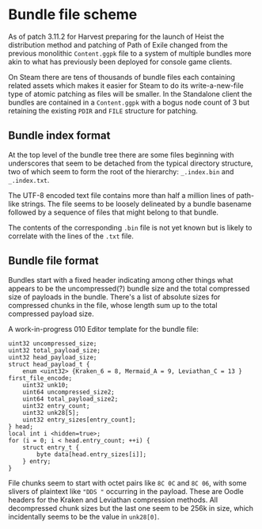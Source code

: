 # Bundle file scheme

As of patch 3.11.2 for Harvest preparing for the launch of Heist the distribution method and patching of Path of Exile changed from the previous monolithic `Content.ggpk` file to a system of multiple bundles more akin to what has previously been deployed for console game clients.

On Steam there are tens of thousands of bundle files each containing related assets which makes it easier for Steam to do its write-a-new-file type of atomic patching as files will be smaller. In the Standalone client the bundles are contained in a `Content.ggpk` with a bogus node count of 3 but retaining the existing `PDIR` and `FILE` structure for patching.

## Bundle index format
At the top level of the bundle tree there are some files beginning with underscores that seem to be detached from the typical directory structure, two of which seem to form the root of the hierarchy: `_.index.bin` and `_.index.txt`.

The UTF-8 encoded text file contains more than half a million lines of path-like strings. The file seems to be loosely delineated by a bundle basename followed by a sequence of files that might belong to that bundle.

The contents of the corresponding `.bin` file is not yet known but is likely to correlate with the lines of the `.txt` file.

## Bundle file format
Bundles start with a fixed header indicating among other things what appears to be the uncompressed(?) bundle size and the total compressed size of payloads in the bundle. There's a list of absolute sizes for compressed chunks in the file, whose length sum up to the total compressed payload size.

A work-in-progress 010 Editor template for the bundle file:
```
uint32 uncompressed_size;
uint32 total_payload_size;
uint32 head_payload_size;
struct head_payload_t {
    enum <uint32> {Kraken_6 = 8, Mermaid_A = 9, Leviathan_C = 13 } first_file_encode;
    uint32 unk10;
    uint64 uncompressed_size2;
    uint64 total_payload_size2;
    uint32 entry_count;
    uint32 unk28[5];
    uint32 entry_sizes[entry_count];
} head;
local int i <hidden=true>;
for (i = 0; i < head.entry_count; ++i) {
    struct entry_t {
        byte data[head.entry_sizes[i]];
    } entry;
}
```

File chunks seem to start with octet pairs like `8C 0C` and `8C 06`, with some slivers of plaintext like `"DDS "` occurring in the payload. These are Oodle headers for the Kraken and Leviathan compression methods. All decompressed chunk sizes but the last one seem to be 256k in size, which incidentally seems to be the value in `unk28[0]`.